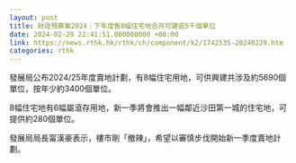 ```yaml
---
layout: post
title: 財政預算案2024｜下年度售8幅住宅地合共可建逾5千個單位
date: 2024-02-29 22:41:51.000000000 +08:00
link: https://news.rthk.hk/rthk/ch/component/k2/1742535-20240229.htm
categories: rthk
---
```


發展局公布2024/25年度賣地計劃，有8幅住宅用地，可供興建共涉及約5690個單位，按年少約3400個單位。

8幅住宅地有6幅屬滾存用地，新一季將會推出一幅鄰近沙田第一城的住宅地，可提供約280個單位。

發展局局長甯漢豪表示，樓市剛「撤辣」，希望以審慎步伐開始新一季度賣地計劃。
